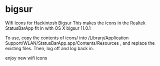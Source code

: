 # bigsur
Wifi Icons for Hackintosh Bigsur
This makes the icons in the Realtek StatusBarApp  fit in with OS X bigsur 11.0.1

To use, copy the contents of icons/ into /Library/Application Support/WLAN/StatusBarApp.app/Contents/Resources ,
and replace the existing files. Then, log off and log back in.

enjoy new wifi icons
